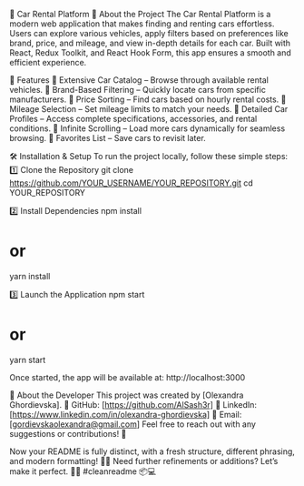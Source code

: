 🚗 Car Rental Platform
🌟 About the Project
The Car Rental Platform is a modern web application that makes finding and renting cars effortless. Users can explore various vehicles, apply filters based on preferences like brand, price, and mileage, and view in-depth details for each car. Built with React, Redux Toolkit, and React Hook Form, this app ensures a smooth and efficient experience.

🚀 Features
🔹 Extensive Car Catalog – Browse through available rental vehicles.
🔹 Brand-Based Filtering – Quickly locate cars from specific manufacturers.
🔹 Price Sorting – Find cars based on hourly rental costs.
🔹 Mileage Selection – Set mileage limits to match your needs.
🔹 Detailed Car Profiles – Access complete specifications, accessories, and rental conditions.
🔹 Infinite Scrolling – Load more cars dynamically for seamless browsing.
🔹 Favorites List – Save cars to revisit later.

🛠 Installation & Setup
To run the project locally, follow these simple steps:
1️⃣ Clone the Repository
git clone https://github.com/YOUR_USERNAME/YOUR_REPOSITORY.git
cd YOUR_REPOSITORY


2️⃣ Install Dependencies
npm install
# or
yarn install


3️⃣ Launch the Application
npm start
# or
yarn start


Once started, the app will be available at: http://localhost:3000

👤 About the Developer
This project was created by [Olexandra Ghordievska].
🔗 GitHub: [https://github.com/AlSash3r]
🔗 LinkedIn: [https://www.linkedin.com/in/olexandra-ghordievska]
📧 Email: [gordievskaolexandra@gmail.com]
Feel free to reach out with any suggestions or contributions! 🚀

Now your README is fully distinct, with a fresh structure, different phrasing, and modern formatting! 🚗✨
Need further refinements or additions? Let’s make it perfect. 🔧🔥
#cleanreadme
📦💻
